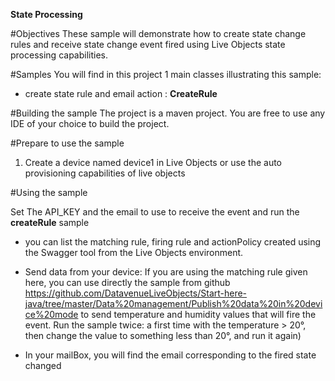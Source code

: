 
**State Processing**

#Objectives
These sample will demonstrate how to create state change rules and  receive state change  event fired using Live Objects state processing capabilities. 


#Samples
You will find in this project 1 main classes illustrating this sample:

- create state rule and email action  : **CreateRule**


#Building the sample
The project is a maven project. You are free to use any IDE of your choice to build the project.


#Prepare to use the sample
1. Create a device named device1 in Live Objects or use the auto provisioning capabilities of live objects
	

#Using the sample

 Set The API_KEY and the email to use to receive the event and run the **createRule** sample 
- you can list the matching rule, firing rule and actionPolicy created using the Swagger tool from the Live Objects environment.

- Send data from your device: If you are using the matching rule given here, you can use directly the sample from github https://github.com/DatavenueLiveObjects/Start-here-java/tree/master/Data%20management/Publish%20data%20in%20device%20mode to send temperature and humidity values that will fire the event.
Run the sample twice: a first time with the temperature > 20°, then change the value to something less than  20°, and run it again)

- In your mailBox, you will find the email corresponding to the fired state changed


